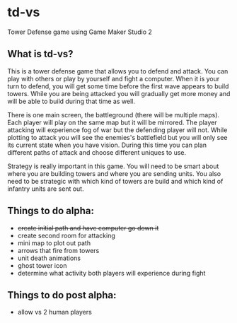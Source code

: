 # td-vs
Tower Defense game using Game Maker Studio 2

## What is td-vs?
This is a tower defense game that allows you to defend and attack. You can play with others or play by yourself and fight a computer. When it is your turn to defend, you will get some time before the first wave appears to build towers. While you are being attacked you will gradually get more money and will be able to build during that time as well. 

There is one main screen, the battleground (there will be multiple maps). Each player will play on the same map but it will be mirrored. The player attacking will experience fog of war but the defending player will not. While plotting to attack you will see the enemies's battlefield but you will only see its current state when you have vision. During this time you can plan different paths of attack and choose different uniques to use. 

Strategy is really important in this game. You will need to be smart about where you are building towers and where you are sending units. You also need to be strategic with which kind of towers are build and which kind of infantry units are sent out. 

## Things to do alpha:
- ~~create initial path and have computer go down it~~
- create second room for attacking
- mini map to plot out path
- arrows that fire from towers
- unit death animations
- ghost tower icon
- determine what activity both players will experience during fight

## Things to do post alpha:
- allow vs 2 human players


